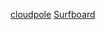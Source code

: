 <a href="https://cloudpole.net/index.php" target="_blank">cloudpole</a>
<a href="https://manual.getsurfboard.com/" target="_blank">Surfboard</a>